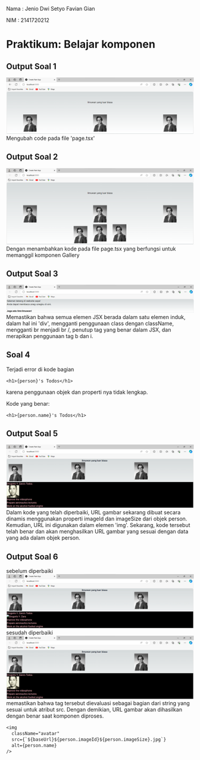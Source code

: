 Nama    : Jenio Dwi Setyo Favian Gian

NIM     : 2141720212

# Praktikum: Belajar komponen
## Output Soal 1
![Screenshoot](docs/soal1.png) 
Mengubah code pada file 'page.tsx'
## Output Soal 2
![Screenshoot](docs/soal2.png) 
Dengan menambahkan kode pada file page.tsx yang berfungsi untuk memanggil komponen Gallery
## Output Soal 3
![Screenshoot](docs/soal3.png) 
Memastikan bahwa semua elemen JSX berada dalam satu elemen induk, dalam hal ini 'div', mengganti penggunaan class dengan className, mengganti br menjadi br /, penutup tag yang benar dalam JSX, dan merapikan penggunaan tag b dan i.

## Soal 4
Terjadi error di kode bagian
```tsx
<h1>{person}'s Todos</h1>
```
karena penggunaan objek dan properti nya tidak lengkap.

Kode yang benar:
```tsx
<h1>{person.name}'s Todos</h1>
```
## Output Soal 5
![Screenshoot](docs/soal5.png) 
Dalam kode yang telah diperbaiki, URL gambar sekarang dibuat secara dinamis menggunakan properti imageId dan imageSize dari objek person. Kemudian, URL ini digunakan dalam elemen 'img'. Sekarang, kode tersebut telah benar dan akan menghasilkan URL gambar yang sesuai dengan data yang ada dalam objek person.
## Output Soal 6
sebelum diperbaiki
![Screenshoot](docs/soal6.1.png) 
sesudah diperbaiki
![Screenshoot](docs/soal6.2.png) 
memastikan bahwa tag tersebut dievaluasi sebagai bagian dari string yang sesuai untuk atribut src. Dengan demikian, URL gambar akan dihasilkan dengan benar saat komponen diproses.
```
<img
  className="avatar"
  src={`${baseUrl}${person.imageId}${person.imageSize}.jpg`}
  alt={person.name}
/>
```